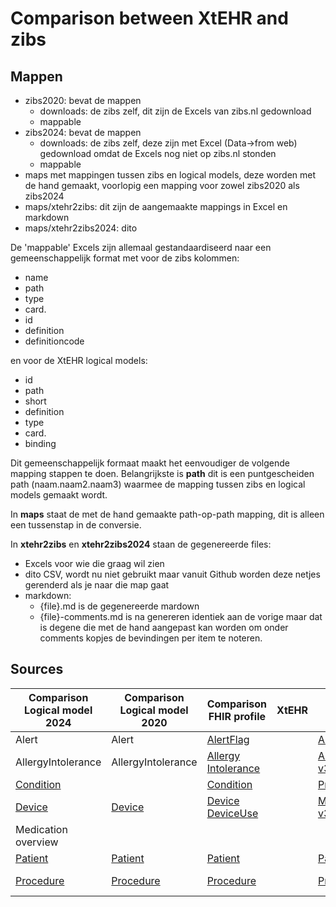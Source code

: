 # Comparison between XtEHR and zibs

## Mappen

* zibs2020: bevat de mappen
  * downloads: de zibs zelf, dit zijn de Excels van zibs.nl gedownload
  * mappable
* zibs2024: bevat de mappen
  * downloads: de zibs zelf, deze zijn met Excel (Data->from web) gedownload omdat de Excels nog niet op zibs.nl stonden
  * mappable
* maps met mappingen tussen zibs en logical models, deze worden met de hand gemaakt, voorlopig een mapping voor zowel zibs2020 als zibs2024
* maps/xtehr2zibs: dit zijn de aangemaakte mappings in Excel en markdown
* maps/xtehr2zibs2024: dito

De 'mappable' Excels zijn allemaal gestandaardiseerd naar een gemeenschappelijk format met voor de zibs kolommen:

* name
* path
* type
* card.
* id
* definition
* definitioncode

en voor de XtEHR logical models:

* id
* path
* short
* definition
* type
* card.
* binding

Dit gemeenschappelijk formaat maakt het eenvoudiger de volgende mapping stappen te doen. Belangrijkste is **path** dit is een puntgescheiden path (naam.naam2.naam3) waarmee de mapping tussen zibs en logical models gemaakt wordt.

In **maps** staat de met de hand gemaakte path-op-path mapping, dit is alleen een tussenstap in de conversie.

In **xtehr2zibs** en **xtehr2zibs2024** staan de gegenereerde files:

* Excels voor wie die graag wil zien
* dito CSV, wordt nu niet gebruikt maar vanuit Github worden deze netjes gerenderd als je naar die map gaat
* markdown:
  * {file}.md is de gegenereerde mardown
  * {file}-comments.md is na genereren identiek aan de vorige maar dat is degene die met de hand aangepast kan worden om onder comments kopjes de bevindingen per item te noteren.

## Sources

| Comparison Logical model 2024 | Comparison Logical model 2020 | Comparison FHIR profile | XtEHR | zib2020 | zib2024 (prereleease) |
|---|---|---|---|---|---|
|Alert|Alert | [AlertFlag](https://build.fhir.org/ig/Xt-EHR/xt-ehr-common/StructureDefinition-EHDSAlertFlag.html)| | [Alert-v4.1](https://zibs.nl/wiki/Alert-v4.1(2020EN)) | |
|AllergyIntolerance|AllergyIntolerance |[Allergy Intolerance](https://build.fhir.org/ig/Xt-EHR/xt-ehr-common/StructureDefinition-EHDSAllergyIntolerance.html)| | [AllergyIntolerance-v3.3](https://zibs.nl/wiki/AllergyIntolerance-v3.3(2020EN))| |
|[Condition](./maps/xtehr2zibs/Condition-comments.md)| |[Condition](https://build.fhir.org/ig/Xt-EHR/xt-ehr-common/StructureDefinition-EHDSCondition.html)| | [Problem-v4.4](https://zibs.nl/wiki/Problem-v4.4(2020EN))| |
|[Device](./maps/xtehr2zibs2024/Device_And_DeviceUse-comments.md)| [Device](./maps/xtehr2zibs2024/Device_And_DeviceUse-comments.md) |[Device](https://build.fhir.org/ig/Xt-EHR/xt-ehr-common/StructureDefinition-EHDSDevice.html)<br/>[DeviceUse](https://build.fhir.org/ig/Xt-EHR/xt-ehr-common/StructureDefinition-EHDSDeviceUse.html)| |[MedicalDevice-v3.3.1](https://zibs.nl/wiki/MedicalDevice-v3.3.1(2020EN))|[MedicalDevice-v5.0](https://zibs.nl/wiki/MedicalDevice-v5.0(2024EN))
|Medication overview | | |
|[Patient](./maps/xtehr2zibs2024/Patient-comments.md)| [Patient](./maps/xtehr2zibs2024/Patient-comments.md) | [Patient](https://build.fhir.org/ig/Xt-EHR/xt-ehr-common/StructureDefinition-EHDSPatient.html)| |[Patient-v3.2](https://zibs.nl/wiki/Patient-v3.2(2020EN)) | [Patient-v4.3](https://zibs.nl/wiki/Patient-v4.3(2024EN))
|[Procedure](./maps/xtehr2zibs2024/Procedure-comments.md)| [Procedure](./maps/xtehr2zibs2024/Procedure-comments.md) |[Procedure](https://build.fhir.org/ig/Xt-EHR/xt-ehr-common/StructureDefinition-EHDSProcedure.html)| | [Procedure-v5.2](https://zibs.nl/wiki/Procedure-v5.2(2020EN)) | [Procedure-v6.0](https://zibs.nl/wiki/Procedure-v6.0(2024EN)) |
